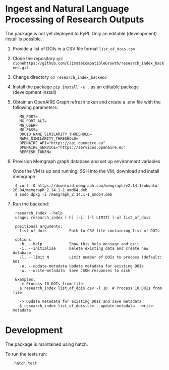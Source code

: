 # Ingest and Natural Language Processing of Research Outputs

The package is not yet deployed to PyPI. Only an editable (development) install is possible.

1. Provide a list of DOIs in a CSV file format `list_of_dois.csv`
2. Clone the repository `git clonehttps://github.com/ClimateCompatibleGrowth/research_index_backend.git`
3. Change directory `cd research_index_backend`
4. Install the package `pip install -e .` as an editable package (development install)
5. Obtain an OpenAIRE Graph refresh token and create a .env file with the following parameters: 
   ```MG_HOST=
      MG_PORT=
      MG_PORT_ALT=
      MG_USER=
      MG_PASS=
      ORCID_NAME_SIMILARITY_THRESHOLD=
      NAME_SIMILARITY_THRESHOLD=
      OPENAIRE_API="https://api.openaire.eu"
      OPENAIRE_SERVICE="https://services.openaire.eu"
      REFRESH_TOKEN=
   ```

6. Provision Memgraph graph database and set up environment variables

   Once the VM is up and running, SSH into the VM, download and install memgraph

        $ curl -O https://download.memgraph.com/memgraph/v2.14.1/ubuntu-20.04/memgraph_2.14.1-1_amd64.deb
        $ sudo dpkg -i /memgraph_2.14.1-1_amd64.deb

7. Run the backend:

        research_index --help
        usage: research_index [-h] [-i] [-l LIMIT] [-u] list_of_dois
        
        positional arguments:
          list_of_dois          Path to CSV file containing list of DOIs

        options:
          -h, --help            Show this help message and exit
          -i, --initialise      Delete existing data and create new database
          -l, --limit N         Limit number of DOIs to process (default: 50)
          -u, --update-metadata Update metadata for existing DOIs
          -w, --write-metadata  Save JSON responses to disk 

        Examples:
          -> Process 10 DOIs from file:
          $ research_index list_of_dois.csv -l 10  # Process 10 DOIs from file

          -> Update metadata for existing DOIs and save metadata
          $ research_index list_of_dois.csv --update-metadata --write-metadata

# Development

The package is maintained using hatch.

To run the tests run:

        hatch test

